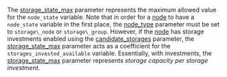 The [storage\_state\_max](@ref) parameter represents the maximum allowed value for the `node_state` variable.
Note that in order for a [node](@ref) to have a `node_state` variable in the first place,
the [node\_type](@ref) parameter must be set to `storage\_node` or `storage\_group`.
However, if the [node](@ref) has storage investments enabled using the [candidate\_storages](@ref) parameter,
the [storage\_state\_max](@ref) parameter acts as a coefficient for the `storages_invested_available` variable.
Essentially, with investments,
the [storage\_state\_max](@ref) parameter represents *storage capacity per storage investment*.

